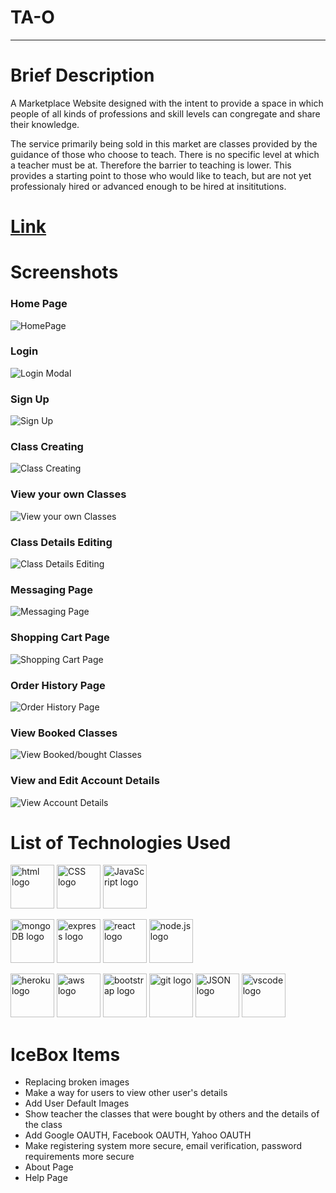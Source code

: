 # **TA-O** 

---

# Brief Description
A Marketplace Website designed with the intent to provide a space in which people of all kinds of professions and skill levels can congregate and share their knowledge. 

The service primarily being sold in this market are classes provided by the guidance of those who choose to teach. There is no specific level at which a teacher must be at. Therefore the barrier to teaching is lower. This provides a starting point to those who would like to teach, but are not yet professionaly hired or advanced enough to be hired at insititutions.

# [Link](https://ta-o.herokuapp.com/)

# Screenshots

### Home Page
![HomePage](https://i.imgur.com/l3N2vW4.png)
### Login 
![Login Modal](https://i.imgur.com/OlvGZlr.png)
### Sign Up
![Sign Up](https://i.imgur.com/4chw0ly.png)
### Class Creating
![Class Creating](https://i.imgur.com/seZV3Mu.png)
### View your own Classes
![View your own Classes](https://i.imgur.com/9TFixdI.png)
### Class Details Editing
![Class Details Editing](https://i.imgur.com/d2T7MI6.png)
### Messaging Page
![Messaging Page](https://i.imgur.com/hsPPQUa.png)
### Shopping Cart Page 
![Shopping Cart Page](https://i.imgur.com/iO7jLCe.png)
### Order History Page
![Order History Page](https://i.imgur.com/76F92yx.png)
### View Booked Classes
![View Booked/bought Classes](https://i.imgur.com/kd0x9Hw.png)
### View and Edit Account Details
![View Account Details](https://i.imgur.com/T6AUJ2Y.png)

# List of Technologies Used

<p>
<img src="https://svgshare.com/i/tAG.svg" alt="html logo" style="width:70px; display:in-line;"/>
<img src="https://svgshare.com/i/tAa.svg" alt="CSS logo" style="width:70px;"/>
<img src="https://svgshare.com/i/tA4.svg" alt="JavaScript logo" style="width:70px;"/>
</p>

<p>
<img src="https://svgshare.com/i/t7o.svg" alt="mongoDB logo" style="width:70px;"/>
<img src="https://upload.wikimedia.org/wikipedia/commons/6/64/Expressjs.png" alt="express logo" style="width:70px;"/>
<img src="https://svgshare.com/i/t8M.svg" alt="react logo" style="width:70px;"/>
<img src="https://svgshare.com/i/tAc.svg" alt="node.js logo" style="width:70px;"/>
</p>

<p>
<img src="https://svgshare.com/i/tAb.svg" alt="heroku logo" style="width:70px;"/>
<img src="https://svgshare.com/i/t8L.svg" alt="aws logo" style="width:70px;"/>
<img src="https://svgshare.com/i/tAk.svg" alt="bootstrap logo" style="width:70px;"/>
<img src="https://svgshare.com/i/tAF.svg" alt="git logo" style="width:70px;"/>
<img src="https://svgshare.com/i/t9F.svg" alt="JSON logo" style="width:70px;"/>
<img src="https://svgshare.com/i/t8e.svg" alt="vscode logo" style="width:70px;"/>
</p>

# IceBox Items
* Replacing broken images
* Make a way for users to view other user's details
* Add User Default Images
* Show teacher the classes that were bought by others and the details of the class
* Add Google OAUTH, Facebook OAUTH, Yahoo OAUTH
* Make registering system more secure, email verification, password requirements more secure
* About Page
* Help Page

